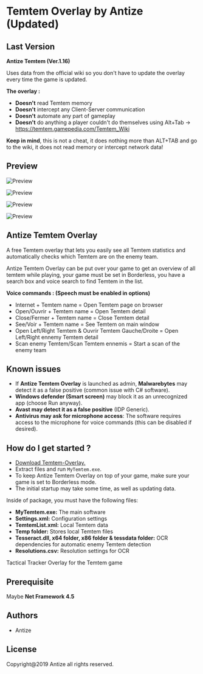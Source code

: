 
# Temtem Overlay by Antize (Updated)

## Last Version
**Antize Temtem (Ver.1.16)** 

Uses data from the official wiki so you don't have to update the overlay every time the game is updated.

**The overlay :**
- **Doesn't** read Temtem memory
- **Doesn't** intercept any Client-Server communication
- **Doesn't** automate any part of gameplay
- **Doesn't** do anything a player couldn't do themselves using Alt+Tab -> https://temtem.gamepedia.com/Temtem_Wiki

**Keep in mind**, this is not a cheat, it does nothing more than ALT+TAB and go to the wiki, it does not read memory or intercept network data!

## Preview
![Preview](Preview/Exemple02.png)

![Preview](Preview/Exemple01.png)

![Preview](Preview/Exemple03.png)

![Preview](Preview/Exemple04.png)

## Antize Temtem Overlay
A free Temtem overlay that lets you easily see all Temtem statistics and automatically checks which Temtem are on the enemy team.

Antize Temtem Overlay can be put over your game to get an overview of all temtem while playing, your game must be set in Borderless, you have a search box and voice search to find Temtem in the list.

**Voice commands : (Speech must be enabled in options)**
  - Internet + Temtem name = Open Temtem page on browser  
  - Open/Ouvrir + Temtem name = Open Temtem detail  
  - Close/Fermer + Temtem name = Close Temtem detail  
  - See/Voir + Temtem name = See Temtem on main window  
  - Open Left/Right Temtem & Ouvrir Temtem Gauche/Droite = Open Left/Right ennemy Temtem detail
  - Scan enemy Temtem/Scan Temtem ennemis = Start a scan of the enemy team

## Known issues
- If **Antize Temtem Overlay** is launched as admin, **Malwarebytes** may detect it as a false positive (common issue with C# software).
- **Windows defender (Smart screen)** may block it as an unrecognized app (choose Run anyway).
- **Avast may detect it as a false positive** (IDP Generic).
- **Antivirus may ask for microphone access**: The software requires access to the microphone for voice commands (this can be disabled if desired).

## How do I get started ?
  -  [Download Temtem-Overlay.](https://github.com/Antizea/MyTemtem/releases/)
  -  Extract files and run `MyTemtem.exe`.
  -  To keep Antize Temtem Overlay on top of your game, make sure your game is set to Borderless mode.
  -  The initial startup may take some time, as well as updating data.

Inside of package, you must have the following files:
- **MyTemtem.exe:** The main software
- **Settings.xml:** Configuration settings
- **TemtemList.xml:** Local Temtem data
- **Temp folder:** Stores local Temtem files
- **Tesseract.dll, x64 folder, x86 folder & tessdata folder:** OCR dependencies for automatic enemy Temtem detection
- **Resolutions.csv:** Resolution settings for OCR

Tactical Tracker Overlay for the Temtem game

## Prerequisite
Maybe **Net Framework 4.5**

## Authors
- Antize

## License
Copyright@2019 Antize all rights reserved.
